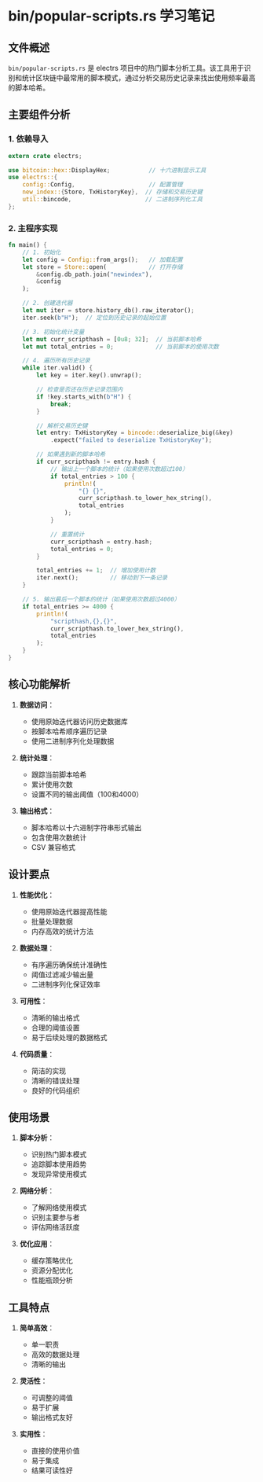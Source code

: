 # bin/popular-scripts.rs 学习笔记

## 文件概述
`bin/popular-scripts.rs` 是 electrs 项目中的热门脚本分析工具。该工具用于识别和统计区块链中最常用的脚本模式，通过分析交易历史记录来找出使用频率最高的脚本哈希。

## 主要组件分析

### 1. 依赖导入
```rust
extern crate electrs;

use bitcoin::hex::DisplayHex;           // 十六进制显示工具
use electrs::{
    config::Config,                     // 配置管理
    new_index::{Store, TxHistoryKey},  // 存储和交易历史键
    util::bincode,                     // 二进制序列化工具
};
```

### 2. 主程序实现
```rust
fn main() {
    // 1. 初始化
    let config = Config::from_args();   // 加载配置
    let store = Store::open(            // 打开存储
        &config.db_path.join("newindex"), 
        &config
    );

    // 2. 创建迭代器
    let mut iter = store.history_db().raw_iterator();
    iter.seek(b"H");  // 定位到历史记录的起始位置

    // 3. 初始化统计变量
    let mut curr_scripthash = [0u8; 32];  // 当前脚本哈希
    let mut total_entries = 0;            // 当前脚本的使用次数

    // 4. 遍历所有历史记录
    while iter.valid() {
        let key = iter.key().unwrap();

        // 检查是否还在历史记录范围内
        if !key.starts_with(b"H") {
            break;
        }

        // 解析交易历史键
        let entry: TxHistoryKey = bincode::deserialize_big(&key)
            .expect("failed to deserialize TxHistoryKey");

        // 如果遇到新的脚本哈希
        if curr_scripthash != entry.hash {
            // 输出上一个脚本的统计（如果使用次数超过100）
            if total_entries > 100 {
                println!(
                    "{} {}",
                    curr_scripthash.to_lower_hex_string(),
                    total_entries
                );
            }

            // 重置统计
            curr_scripthash = entry.hash;
            total_entries = 0;
        }

        total_entries += 1;  // 增加使用计数
        iter.next();         // 移动到下一条记录
    }

    // 5. 输出最后一个脚本的统计（如果使用次数超过4000）
    if total_entries >= 4000 {
        println!(
            "scripthash,{},{}",
            curr_scripthash.to_lower_hex_string(),
            total_entries
        );
    }
}
```

## 核心功能解析

1. **数据访问**：
   - 使用原始迭代器访问历史数据库
   - 按脚本哈希顺序遍历记录
   - 使用二进制序列化处理数据

2. **统计处理**：
   - 跟踪当前脚本哈希
   - 累计使用次数
   - 设置不同的输出阈值（100和4000）

3. **输出格式**：
   - 脚本哈希以十六进制字符串形式输出
   - 包含使用次数统计
   - CSV 兼容格式

## 设计要点

1. **性能优化**：
   - 使用原始迭代器提高性能
   - 批量处理数据
   - 内存高效的统计方法

2. **数据处理**：
   - 有序遍历确保统计准确性
   - 阈值过滤减少输出量
   - 二进制序列化保证效率

3. **可用性**：
   - 清晰的输出格式
   - 合理的阈值设置
   - 易于后续处理的数据格式

4. **代码质量**：
   - 简洁的实现
   - 清晰的错误处理
   - 良好的代码组织

## 使用场景

1. **脚本分析**：
   - 识别热门脚本模式
   - 追踪脚本使用趋势
   - 发现异常使用模式

2. **网络分析**：
   - 了解网络使用模式
   - 识别主要参与者
   - 评估网络活跃度

3. **优化应用**：
   - 缓存策略优化
   - 资源分配优化
   - 性能瓶颈分析

## 工具特点

1. **简单高效**：
   - 单一职责
   - 高效的数据处理
   - 清晰的输出

2. **灵活性**：
   - 可调整的阈值
   - 易于扩展
   - 输出格式友好

3. **实用性**：
   - 直接的使用价值
   - 易于集成
   - 结果可读性好 